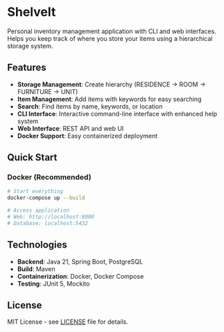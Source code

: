 # ShelveIt

Personal inventory management application with CLI and web interfaces. Helps you keep track of where you store your items using a hierarchical storage system.

## Features

- **Storage Management**: Create hierarchy (RESIDENCE → ROOM → FURNITURE → UNIT)
- **Item Management**: Add items with keywords for easy searching
- **Search**: Find items by name, keywords, or location
- **CLI Interface**: Interactive command-line interface with enhanced help system
- **Web Interface**: REST API and web UI
- **Docker Support**: Easy containerized deployment

## Quick Start

### Docker (Recommended)
```bash
# Start everything
docker-compose up --build

# Access application
# Web: http://localhost:8080
# Database: localhost:5432
```

## Technologies

- **Backend**: Java 21, Spring Boot, PostgreSQL
- **Build**: Maven
- **Containerization**: Docker, Docker Compose
- **Testing**: JUnit 5, Mockito

## License

MIT License - see [LICENSE](LICENSE) file for details.
